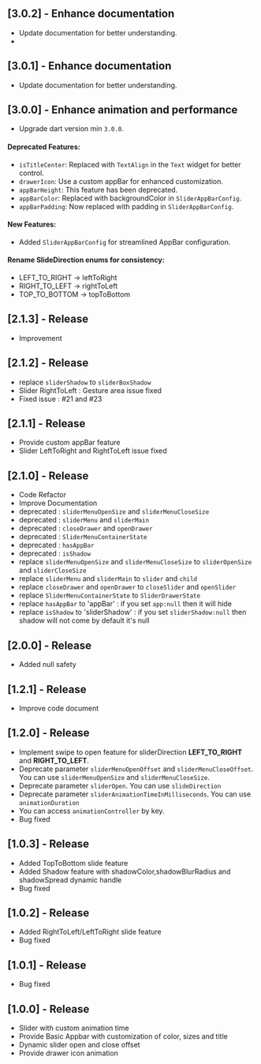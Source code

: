 ## [3.0.2] - Enhance documentation
* Update documentation for better understanding.
* 
## [3.0.1] - Enhance documentation
* Update documentation for better understanding.

## [3.0.0] - Enhance animation and performance
* Upgrade dart version min `3.0.0`.
#### Deprecated Features:
*	`isTitleCenter`: Replaced with `TextAlign` in the `Text` widget for better control.
*	`drawerIcon`: Use a custom appBar for enhanced customization.
*	`appBarHeight`: This feature has been deprecated.
*	`appBarColor`: Replaced with backgroundColor in `SliderAppBarConfig`.
*	`appBarPadding`: Now replaced with padding in `SliderAppBarConfig`.
#### New Features:
*	Added `SliderAppBarConfig` for streamlined AppBar configuration.
#### Rename SlideDirection enums for consistency:
*	LEFT_TO_RIGHT → leftToRight
*	RIGHT_TO_LEFT → rightToLeft
*	TOP_TO_BOTTOM → topToBottom


## [2.1.3] - Release
* Improvement

## [2.1.2] - Release
 * replace `sliderShadow` to `sliderBoxShadow`
 * Slider RightToLeft : Gesture area issue fixed
 * Fixed issue : #21 and #23

## [2.1.1] - Release
 * Provide custom appBar feature
 * Slider LeftToRight and RightToLeft issue fixed


## [2.1.0] - Release
 * Code Refactor
 * Improve Documentation
 * deprecated : `sliderMenuOpenSize` and `sliderMenuCloseSize`
 * deprecated : `sliderMenu` and `sliderMain`
 * deprecated : `closeDrawer` and `openDrawer`
 * deprecated : `SliderMenuContainerState`
 * deprecated : `hasAppBar`
 * deprecated : `isShadow`
 * replace `sliderMenuOpenSize` and `sliderMenuCloseSize` to `sliderOpenSize` and `sliderCloseSize`
 * replace `sliderMenu` and `sliderMain` to `slider` and `child`
 * replace `closeDrawer` and `openDrawer` to `closeSlider` and `openSlider`
 * replace `SliderMenuContainerState`  to `SliderDrawerState`
 * replace `hasAppBar`  to 'appBar' : if you set `app:null` then it will hide
 * replace `isShadow`  to 'sliderShadow' : if you set `sliderShadow:null` then shadow will not come
   by default it's null



## [2.0.0] - Release

 * Added null safety 

## [1.2.1] - Release

 * Improve code document

## [1.2.0] - Release

 * Implement swipe to open feature for sliderDirection **LEFT_TO_RIGHT** and **RIGHT_TO_LEFT**.
 * Deprecate parameter `sliderMenuOpenOffset` and `sliderMenuCloseOffset`. You can use `sliderMenuOpenSize` and `sliderMenuCloseSize`.
 * Deprecate parameter `sliderOpen`. You can use `slideDirection`
 * Deprecate parameter `sliderAnimationTimeInMilliseconds`. You can use `animationDuration`
 * You can access `animationController` by key.
 * Bug fixed

## [1.0.3] - Release

 * Added TopToBottom slide feature
 * Added Shadow feature with shadowColor,shadowBlurRadius and shadowSpread dynamic handle
 * Bug fixed


## [1.0.2] - Release 

 * Added RightToLeft/LeftToRight slide feature
 * Bug fixed

## [1.0.1] - Release 

 * Bug fixed
 
## [1.0.0] - Release 

 * Slider with custom animation time
 * Provide Basic Appbar with customization of color, sizes and title
 * Dynamic slider open and close offset
 * Provide drawer icon animation 
